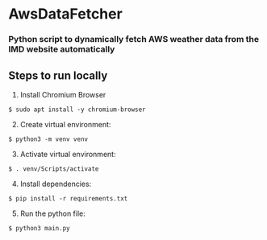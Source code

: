 # AwsDataFetcher

### Python script to dynamically fetch AWS weather data from the IMD website automatically

## Steps to run locally
1) Install Chromium Browser
```shell
$ sudo apt install -y chromium-browser
```

2) Create virtual environment:
```shell
$ python3 -m venv venv
```

3) Activate virtual environment:
```shell
$ . venv/Scripts/activate
```

4) Install dependencies:
```shell
$ pip install -r requirements.txt
```

5) Run the python file:
```shell
$ python3 main.py
```

